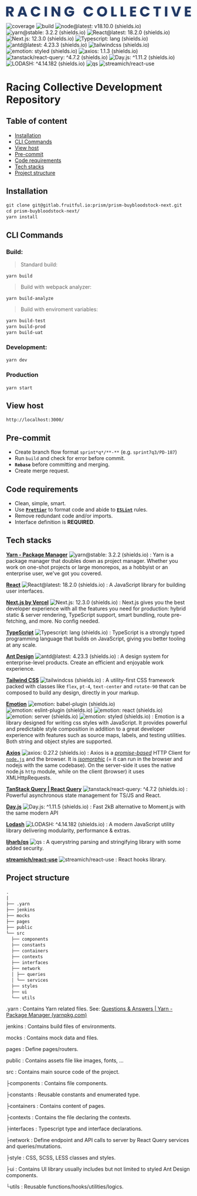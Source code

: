 ![Racing Collective logo](public/assets/images/logos/rc-logo-text-primary.png)

![coverage](https://img.shields.io/gitlab/coverage/prism/prism-buybloodstock-next/develop?gitlab_url=https%3A%2F%2Fgitlab.fruitful.io&style=flat-square) ![build](https://img.shields.io/jenkins/build?jobUrl=https%3A%2F%2Fci.fruitful.io%2Fjob%2Fprism-bloodstockexchange-next%2F&style=flat-square) ![node@latest: v18.10.0 (shields.io)](https://img.shields.io/badge/node%40latest-v18.10.0-c80000?style=flat-square&logo=npm) ![yarn@stable: 3.2.2 (shields.io)](https://img.shields.io/badge/yarn%40stable-3.2.2-2188b6?style=flat-square&logo=yarn) ![React@latest: 18.2.0 (shields.io)](https://img.shields.io/badge/react%40latest-^18.2.0-61dafb?style=flat-square&logo=react) ![Next.js: 12.3.0 (shields.io)](https://img.shields.io/badge/next@latest-^12.3.0-323130?style=flat-square&logo=nextdotjs) ![Typescript: lang (shields.io)](https://img.shields.io/badge/-typescript-3178c6?style=flat-square&logo=typescript&logoColor=white) ![antd@latest: 4.23.3 (shields.io)](https://img.shields.io/badge/antd%40latest-^4.23.6-1890ff?style=flat-square&logo=antdesign) ![tailwindcss (shields.io)](https://img.shields.io/badge/-tailwindcss-06b6d4?style=flat-square&logo=tailwindcss&logoColor=white) ![emotion: styled (shields.io)](https://img.shields.io/badge/emotion-styled-ff69b4?style=flat-square&logo=npm)  ![axios: 1.1.3 (shields.io)](https://img.shields.io/badge/axios-^1.1.3-671ddf?style=flat-square&logo=axios) ![tanstack/react-query: ^4.7.2 (shields.io)](https://img.shields.io/badge/tanstack%2Freact--query-%5E3.39.2-ef4444?style=flat-square&logo=react-query) ![Day.js: ^1.11.2 (shields.io)](https://img.shields.io/badge/Day.js-%5E1.11.2-ff5f4c?style=flat-square&logo=npm) ![LODASH: ^4.14.182 (shields.io)](https://img.shields.io/badge/lodash-%5E4.17.21-3492ff?style=flat-square&logo=lodash) ![qs](https://img.shields.io/badge/-ljharb%2Fqs-555?style=flat-square&logo=npm) ![streamich/react-use](https://img.shields.io/badge/-streamich%2Freact--use-555?style=flat-square&logo=npm)

# Racing Collective Development Repository
## Table of content
 - [Installation](#installation)
 - [CLI Commands](#cli-commands)
 - [View host](#view-host)
 - [Pre-commit](#pre-commmit)
 - [Code requirements](#code-requirements)
 - [Tech stacks](#tech-stacks)
 - [Project structure](#project-structure)

## Installation
    git clone git@gitlab.fruitful.io:prism/prism-buybloodstock-next.git
    cd prism-buybloodstock-next/
    yarn install  

## CLI Commands
### Build:

> Standard build:

	yarn build

> Build with webpack analyzer:

	yarn build-analyze

> Build with enviroment variables:

	yarn build-test
	yarn build-prod
	yarn build-uat
### Development:
    yarn dev
### Production
	yarn start
	
## View host
    http://localhost:3000/

## Pre-commit
- Create branch flow format `sprint*q*/**-**` (e.g. `sprint7q3/PD-187`)
- Run `build` and check for error before commit.
-  **`Rebase`** before committing and merging.
- Create merge request.

## Code requirements
- Clean, simple, smart.
- Use [**`Prettier`**](https://prettier.io/) to format code and abide to [**`ESLint`**](https://eslint.org/) rules.
- Remove redundant code and/or imports.
- Interface definition is **REQUIRED**.  

## Tech stacks
[**Yarn - Package Manager**](https://yarnpkg.com/) ![yarn@stable: 3.2.2 (shields.io)](https://img.shields.io/badge/yarn%40stable-3.2.2-2188b6?style=flat-square&logo=yarn)
: Yarn is a package manager that doubles down as project manager. Whether you work on one-shot projects or large monorepos, as a hobbyist or an enterprise user, we've got you covered.

[**React**](https://reactjs.org/) ![React@latest: 18.2.0 (shields.io)](https://img.shields.io/badge/react%40latest-^18.2.0-61dafb?style=flat-square&logo=react)
: A JavaScript library for building user interfaces. 

[**Next.js by Vercel**](https://nextjs.org/) ![Next.js: 12.3.0 (shields.io)](https://img.shields.io/badge/next@latest-^12.3.0-323130?style=flat-square&logo=nextdotjs)
: Next.js gives you the best developer experience with all the features you need for production: hybrid static & server rendering, TypeScript support, smart bundling, route pre-fetching, and more. No config needed.  

[**TypeScript**](https://www.typescriptlang.org/) ![Typescript: lang (shields.io)](https://img.shields.io/badge/-typescript-3178c6?style=flat-square&logo=typescript&logoColor=white)
: TypeScript is a strongly typed programming language that builds on JavaScript, giving you better tooling at any scale. 


[**Ant Design**](https://ant.design/) ![antd@latest: 4.23.3 (shields.io)](https://img.shields.io/badge/antd%40latest-^4.23.3-1890ff?style=flat-square&logo=antdesign)
: A design system for enterprise-level products. Create an efficient and enjoyable work experience. 


[**Tailwind CSS**](https://tailwindcss.com/) ![tailwindcss (shields.io)](https://img.shields.io/badge/-tailwindcss-06b6d4?style=flat-square&logo=tailwindcss&logoColor=white)
: A utility-first CSS framework packed with classes like `flex`, `pt-4`, `text-center` and `rotate-90` that can be composed to build any design, directly in your markup.  

[**Emotion**](https://emotion.sh/docs/introduction) ![emotion: babel-plugin (shields.io)](https://img.shields.io/badge/emotion-babel--plugin-ff69b4?style=flat-square&logo=npm) ![emotion: eslint-plugin (shields.io)](https://img.shields.io/badge/emotion-eslint--plugin-ff69b4?style=flat-square&logo=npm) ![emotion: react (shields.io)](https://img.shields.io/badge/emotion-react-ff69b4?style=flat-square&logo=npm) ![emotion: server (shields.io)](https://img.shields.io/badge/emotion-server-ff69b4?style=flat-square&logo=npm) ![emotion: styled (shields.io)](https://img.shields.io/badge/emotion-styled-ff69b4?style=flat-square&logo=npm)
: Emotion is a library designed for writing css styles with JavaScript. It provides powerful and predictable style composition in addition to a great developer experience with features such as source maps, labels, and testing utilities. Both string and object styles are supported.  

[**Axios**](https://axios-http.com/docs/intro) ![axios: 0.27.2 (shields.io)](https://img.shields.io/badge/axios-^0.27.2-671ddf?style=flat-square&logo=axios)
: Axios is a _[promise-based](https://javascript.info/promise-basics)_ HTTP Client for [`node.js`](https://nodejs.org/) and the browser. It is _[isomorphic](https://www.lullabot.com/articles/what-is-an-isomorphic-application)_ (= it can run in the browser and nodejs with the same codebase). On the server-side it uses the native node.js `http` module, while on the client (browser) it uses XMLHttpRequests.  

[**TanStack Query | React Query**](https://tanstack.com/query/v4) ![tanstack/react-query: ^4.7.2 (shields.io)](https://img.shields.io/badge/tanstack%2Freact--query-%5E4.7.2-ef4444?style=flat-square&logo=react-query)
: Powerful asynchronous state management for TS/JS and React.  

[**Day.js**](https://day.js.org/) ![Day.js: ^1.11.5 (shields.io)](https://img.shields.io/badge/Day.js-%5E1.11.5-ff5f4c?style=flat-square&logo=npm)
: Fast 2kB alternative to Moment.js with the same modern API  

[**Lodash**](https://lodash.com/) ![LODASH: ^4.14.182 (shields.io)](https://img.shields.io/badge/lodash-%5E4.14.182-3492ff?style=flat-square&logo=lodash)
: A modern JavaScript utility library delivering modularity, performance & extras.  

[**ljharb/qs**](https://github.com/ljharb/qs) ![qs](https://img.shields.io/badge/-ljharb%2Fqs-555?style=flat-square&logo=npm) 
: A querystring parsing and stringifying library with some added security.  

[**streamich/react-use**](https://github.com/streamich/react-use) ![streamich/react-use](https://img.shields.io/badge/-streamich%2Freact--use-555?style=flat-square&logo=npm)
: React hooks library.  

## Project structure
```
.
|
├── .yarn
├── jenkins
├── mocks
├── pages
├── public
└── src
  ├── components
  ├── constants
  ├── containers
  ├── contexts
  ├── interfaces
  ├── network
  │ ├── queries
  │ └── services
  ├── styles
  ├── ui
  └── utils
```

.yarn
: Contains Yarn related files. See: [Questions & Answers | Yarn - Package Manager (yarnpkg.com)](https://yarnpkg.com/getting-started/qa#which-files-should-be-gitignored)  

jenkins
: Contains build files of environments.  

mocks
: Contains mock data and files.  

pages
: Define pages/routers.  

public
: Contains assets file like images, fonts, ...  

src
: Contains main source code of the project.  

├components
: Contains file components.  

├constants
: Reusable constants and enumerated type.  

├containers
: Contains content of pages.  

├contexts
: Contains the file declaring the contexts.  

├interfaces
: Typescript type and interface declarations.  

├network
: Define endpoint and API calls to server by React Query services and queries/mutations.  

├style
: CSS, SCSS, LESS classes and styles.  

├ui
: Contains UI library usually includes but not limited to styled Ant Design components.  

└utils
: Reusable functions/hooks/utilities/logics.